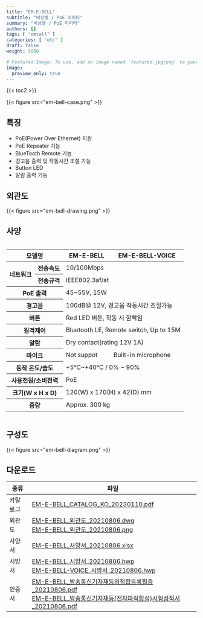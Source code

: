 ```yaml
---
title: "EM-E-BELL"
subtitle: "비상벨 / PoE 리피터"
summary: "비상벨 / PoE 리피터"
authors: []
tags: [ "emcall" ]
categories: [ "etc" ]
draft: false
weight: 5050

# Featured Image: To use, add an image named `featured.jpg/png` to your page's folder.
image:
  preview_only: true
---
```


{{< toc2 >}}

<div class="container">
<div class="row justify-content-center">
<div class="col-sm-6">

{{< figure src="em-bell-case.png" >}}

</div>
</div>
</div>

<div class="container">
<div class="row justify-content-center">
<div class="col-sm-6 pl-0">

## 특징

- PoE(Power Over Ethernet) 지원
- PoE Repeater 기능
- BlueTooth Remote 기능
- 경고음 출력 및 작동시간 조절 가능
- Button LED
- 알람 출력 기능

</div>
<div class="col-sm-6 pl-0">

## 외관도

{{< figure src="em-bell-drawing.png" >}}

</div>
</div>
</div>

## 사양

<div style="overflow-x: auto">
<table class="spec">
<thead>
<tr>
<th colspan="2">모델명</th>
<th>EM-E-BELL</th>
<th>EM-E-BELL-VOICE</th>
</tr>
</thead>
<tbody>
<tr>
<th rowspan="2">네트워크</th>
<th>전송속도</th>
<td colspan="2">10/100Mbps</td>
</tr>
<tr>
<th>전송규격</th>
<td colspan="2">IEEE802.3af/at</td>
</tr>
<tr>
<th colspan="2">PoE 출력</th>
<td colspan="2">45~55V, 15W</td>
</tr>
<tr>
<th colspan="2">경고음</th>
<td colspan="2">100dB@ 12V, 경고음 작동시간 조절가능</td>
</tr>
<tr>
<th colspan="2">버튼</th>
<td colspan="2">Red LED 버튼, 작동 시 깜빡임</td>
</tr>
<tr>
<th colspan="2">원격제어</th>
<td colspan="2">Bluetooth LE, Remote switch, Up to 15M</td>
</tr>
<tr>
<th colspan="2">알람</th>
<td colspan="2">Dry contact(rating 12V 1A)</td>
</tr>
<tr>
<th colspan="2">마이크</th>
<td>Not suppot</td>
<td>Built-in microphone</td>
</tr>
<tr>
<th colspan="2">동작 온도/습도</th>
<td colspan="2">+5℃~+40℃ / 0% ~ 90%</td>
</tr>
<tr>
<th colspan="2">사용전원/소비전력</th>
<td colspan="2">PoE</td>
</tr>
<tr>
<th colspan="2">크기(W x H x D)</th>
<td colspan="2">120(W) x 170(H) x 42(D) mm</td>
</tr>
<tr>
<th colspan="2">중량</th>
<td colspan="2">Approx. 300 kg</td>
</tr>
</tbody>
</table>
</div>

## 구성도

{{< figure src="em-bell-diagram.png" >}}

## 다운로드

종류 | 파일
---- | ----
카탈로그 | [EM-E-BELL_CATALOG_KO_20230110.pdf](https://www.emstone.com/data/sales/ko/EM-E-BELL_CATALOG_KO_20230110.pdf)
외관도 | [EM-E-BELL_외관도_20210806.dwg](https://www.emstone.com/data/sales/ko/EM-E-BELL_외관도_20210806.dwg)<br>[EM-E-BELL_외관도_20210806.png](https://www.emstone.com/data/sales/ko/EM-E-BELL_외관도_20210806.png)
사양서 | [EM-E-BELL_사양서_20210806.xlsx](https://www.emstone.com/data/sales/ko/EM-E-BELL_사양서_20210806.xlsx)
시방서 | [EM-E-BELL_시방서_20210806.hwp](https://www.emstone.com/data/sales/ko/EM-E-BELL_시방서_20210806.hwp)<br>[EM-E-BELL-VOICE_시방서_20210806.hwp](https://www.emstone.com/data/sales/ko/EM-E-BELL-VOICE_시방서_20210806.hwp)
인증서 | [EM-E-BELL_방송통신기자재등의적합등록필증_20210806.pdf](https://www.emstone.com/data/sales/ko/EM-E-BELL_방송통신기자재등의적합등록필증_20210806.pdf)<br>[EM-E-BELL_방송통신기자재등(전자파적합성)시험성적서_20210806.pdf](https://www.emstone.com/data/sales/ko/EM-E-BELL_방송통신기자재등(전자파적합성)시험성적서_20210806.pdf)
